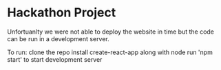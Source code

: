 # Hackathon Project


Unfortuanlty we were not able to deploy the website in time but the code can be run
in a development server.

To run:
clone the repo
install create-react-app along with node
run 'npm start' to start development server
